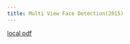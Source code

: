 ```yaml
---
title: Multi View Face Detection(2015)
---
```


[local pdf](../../../pdfs/2015-Multi-view-Face-Detection.pdf)
